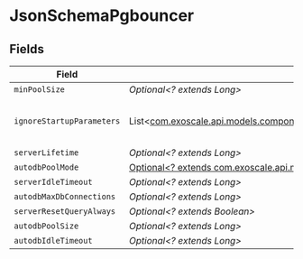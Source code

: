 # JsonSchemaPgbouncer


## Fields

| Field                                                                                                                                                                    | Type                                                                                                                                                                     | Required                                                                                                                                                                 | Description                                                                                                                                                              | Example                                                                                                                                                                  |
| ------------------------------------------------------------------------------------------------------------------------------------------------------------------------ | ------------------------------------------------------------------------------------------------------------------------------------------------------------------------ | ------------------------------------------------------------------------------------------------------------------------------------------------------------------------ | ------------------------------------------------------------------------------------------------------------------------------------------------------------------------ | ------------------------------------------------------------------------------------------------------------------------------------------------------------------------ |
| `minPoolSize`                                                                                                                                                            | *Optional<? extends Long>*                                                                                                                                               | :heavy_minus_sign:                                                                                                                                                       | N/A                                                                                                                                                                      | 0                                                                                                                                                                        |
| `ignoreStartupParameters`                                                                                                                                                | List<[com.exoscale.api.models.components.EnumOfParametersToIgnoreWhenGivenInStartupPacket](../../models/components/EnumOfParametersToIgnoreWhenGivenInStartupPacket.md)> | :heavy_minus_sign:                                                                                                                                                       | N/A                                                                                                                                                                      | [<br/>"extra_float_digits",<br/>"search_path"<br/>]                                                                                                                      |
| `serverLifetime`                                                                                                                                                         | *Optional<? extends Long>*                                                                                                                                               | :heavy_minus_sign:                                                                                                                                                       | N/A                                                                                                                                                                      | 3600                                                                                                                                                                     |
| `autodbPoolMode`                                                                                                                                                         | [Optional<? extends com.exoscale.api.models.components.PGBouncerPoolMode>](../../models/components/PGBouncerPoolMode.md)                                                 | :heavy_minus_sign:                                                                                                                                                       | N/A                                                                                                                                                                      | session                                                                                                                                                                  |
| `serverIdleTimeout`                                                                                                                                                      | *Optional<? extends Long>*                                                                                                                                               | :heavy_minus_sign:                                                                                                                                                       | N/A                                                                                                                                                                      | 600                                                                                                                                                                      |
| `autodbMaxDbConnections`                                                                                                                                                 | *Optional<? extends Long>*                                                                                                                                               | :heavy_minus_sign:                                                                                                                                                       | N/A                                                                                                                                                                      | 0                                                                                                                                                                        |
| `serverResetQueryAlways`                                                                                                                                                 | *Optional<? extends Boolean>*                                                                                                                                            | :heavy_minus_sign:                                                                                                                                                       | N/A                                                                                                                                                                      | false                                                                                                                                                                    |
| `autodbPoolSize`                                                                                                                                                         | *Optional<? extends Long>*                                                                                                                                               | :heavy_minus_sign:                                                                                                                                                       | N/A                                                                                                                                                                      | 0                                                                                                                                                                        |
| `autodbIdleTimeout`                                                                                                                                                      | *Optional<? extends Long>*                                                                                                                                               | :heavy_minus_sign:                                                                                                                                                       | N/A                                                                                                                                                                      | 3600                                                                                                                                                                     |